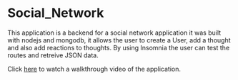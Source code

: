# Social_Network
This application is a backend for a social network application
it was built with nodejs and mongodb, it allows the user to create a User, add a thought and also add reactions to thoughts. 
By using Insomnia the user can test the routes and retreive JSON data.

Click [here](https://drive.google.com/file/d/10CBuu6lvSuTMk4szlrTTXuTE31IIJBPe/view) to watch a walkthrough video of the application.
